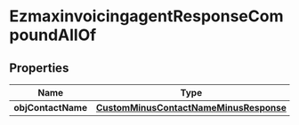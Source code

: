 
# EzmaxinvoicingagentResponseCompoundAllOf

## Properties
Name | Type | Description | Notes
------------ | ------------- | ------------- | -------------
**objContactName** | [**CustomMinusContactNameMinusResponse**](CustomMinusContactNameMinusResponse.md) |  | 



